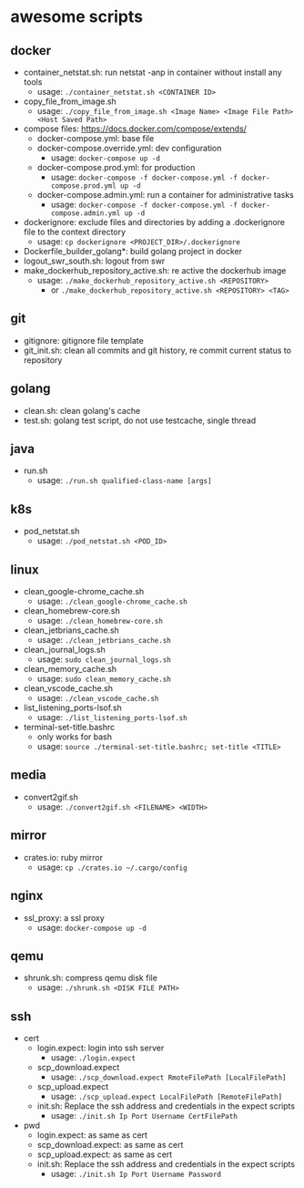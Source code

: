 # awesome scripts

## docker
* container_netstat.sh: run netstat -anp in container without install any tools
  * usage: `./container_netstat.sh <CONTAINER ID>`
* copy_file_from_image.sh
  * usage: `./copy_file_from_image.sh <Image Name> <Image File Path> <Host Saved Path>`
* compose files: https://docs.docker.com/compose/extends/
  * docker-compose.yml: base file
  * docker-compose.override.yml: dev configuration
    * usage: `docker-compose up -d`
  * docker-compose.prod.yml: for production
    * usage: `docker-compose -f docker-compose.yml -f docker-compose.prod.yml up -d`
  * docker-compose.admin.yml: run a container for administrative tasks
    * usage: `docker-compose -f docker-compose.yml -f docker-compose.admin.yml up -d`
* dockerignore: exclude files and directories by adding a .dockerignore file to the context directory
  * usage: `cp dockerignore <PROJECT_DIR>/.dockerignore`
* Dockerfile_builder_golang*: build golang project in docker
* logout_swr_south.sh: logout from swr
* make_dockerhub_repository_active.sh: re active the dockerhub image
  * usage: `./make_dockerhub_repository_active.sh <REPOSITORY>`
    * or `./make_dockerhub_repository_active.sh <REPOSITORY> <TAG>`

## git
* gitignore: gitignore file template
* git_init.sh: clean all commits and git history, re commit current status to repository

## golang
* clean.sh: clean golang's cache
* test.sh: golang test script, do not use testcache, single thread

## java
* run.sh
  * usage: `./run.sh qualified-class-name [args]`

## k8s
* pod_netstat.sh
  * usage: `./pod_netstat.sh <POD_ID>`

## linux
* clean_google-chrome_cache.sh
  * usage: `./clean_google-chrome_cache.sh`
* clean_homebrew-core.sh
  * usage: `./clean_homebrew-core.sh`
* clean_jetbrians_cache.sh
  * usage: `./clean_jetbrians_cache.sh`
* clean_journal_logs.sh
  * usage: `sudo clean_journal_logs.sh`
* clean_memory_cache.sh
  * usage: `sudo clean_memory_cache.sh`
* clean_vscode_cache.sh
  * usage: `./clean_vscode_cache.sh`
* list_listening_ports-lsof.sh
  * usage: `./list_listening_ports-lsof.sh`
* terminal-set-title.bashrc
  * only works for bash
  * usage: `source ./terminal-set-title.bashrc; set-title <TITLE>`

## media
* convert2gif.sh
  * usage: `./convert2gif.sh <FILENAME> <WIDTH>`

## mirror
* crates.io: ruby mirror
  * usage: `cp ./crates.io ~/.cargo/config`

## nginx
* ssl_proxy: a ssl proxy 
  * usage: `docker-compose up -d`

## qemu
* shrunk.sh: compress qemu disk file
  * usage: `./shrunk.sh <DISK FILE PATH>`

## ssh
* cert
  * login.expect: login into ssh server
    * usage: `./login.expect`
  * scp_download.expect
    * usage: `./scp_download.expect RmoteFilePath [LocalFilePath]`
  * scp_upload.expect
    * usage: `./scp_upload.expect LocalFilePath [RemoteFilePath]`
  * init.sh: Replace the ssh address and credentials in the expect scripts
    * usage: `./init.sh Ip Port Username CertFilePath`
* pwd
  * login.expect: as same as cert
  * scp_download.expect: as same as cert
  * scp_upload.expect: as same as cert
  * init.sh: Replace the ssh address and credentials in the expect scripts
    * usage: `./init.sh Ip Port Username Password`
